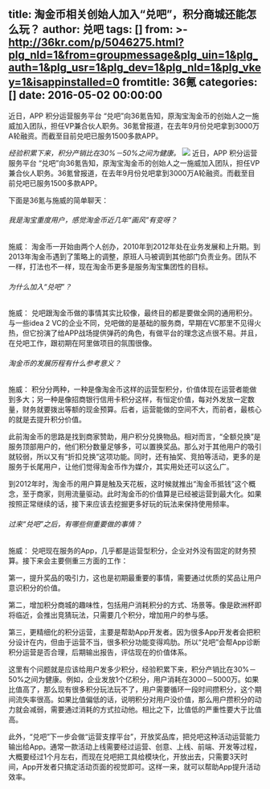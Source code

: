 title: 淘金币相关创始人加入“兑吧”，积分商城还能怎么玩？
author: 兑吧
tags: []
from: >-
  http://36kr.com/p/5046275.html?plg_nld=1&from=groupmessage&plg_uin=1&plg_auth=1&plg_usr=1&plg_dev=1&plg_nld=1&plg_vkey=1&isappinstalled=0
fromtitle: 36氪
categories: []
date: 2016-05-02 00:00:00
---
近日，APP 积分运营服务平台 “兑吧”向36氪告知，原淘宝淘金币的创始人之一施威加入团队，担任VP兼合伙人职务。36氪曾报道，在去年9月份兑吧拿到3000万A轮融资。而截至目前兑吧已服务1500多款APP。<!--more-->

*经验积累下来，积分产销比在30%－50%之间为健康。*
![](http://a.36krcnd.com/nil_class/92844707-45fc-4993-9700-7e85288fcbeb/1.pic.jpg!heading)
近日，APP 积分运营服务平台 “兑吧”向36氪告知，原淘宝淘金币的创始人之一施威加入团队，担任VP兼合伙人职务。36氪曾报道，在去年9月份兑吧拿到3000万A轮融资。而截至目前兑吧已服务1500多款APP。

下面是36氪与施威的简单聊天：

###### 我是淘宝重度用户，感觉淘金币近几年“画风”有变呀？
施威：
淘金币一开始由两个人创办，2010年到2012年处在业务发展和上升期。到2013年淘金币遇到了策略上的调整，原班人马被调到其他部门负责业务。团队不一样，打法也不一样，现在淘金币更多是服务淘宝集团性的目标。

###### 为什么加入“兑吧”？
施威：
兑吧跟淘金币做的事情其实比较像，最终目的都是要做全网的通用积分。与一些idea 2 VC的企业不同，兑吧做的是基础的服务商，早期在VC那里不见得火热，但它扮演了给APP战场提供弹药的角色，有做平台的理念这点很不易。并且，在兑吧工作，跟初期在阿里做项目的氛围很像。

###### 淘金币的发展历程有什么参考意义？
施威：
积分分两种，一种是像淘金币这样的运营型积分，价值体现在运营者能做到多大；另一种是像招商银行信用卡积分这样，有恒定价值，每对外发放一定数量，财务就要拨出等额的现金预算。后者，运营能做的空间不大，而前者，最核心的就是去提升积分价值。

此前淘金币的思路是找到商家赞助，用户积分兑换物品。相对而言，“全额兑换”是服务顶部用户的，他们积分数量足够多，可以置换奖品。那么对于其他用户的吸引就较弱，所以又有“折扣兑换”这项功能。同时，还有抽奖、竞拍等活动，更多的是服务于长尾用户，让他们觉得淘金币作为媒介，其实用处还可以这么广。

到2012年时，淘金币的用户算是触及天花板，这时候就推出“淘金币抵钱”这个概念，至于商家，则用流量驱动。此时淘金币的价值算是已经被运营到最大化。如果按照正常继续的话，接下来应该去挖掘更多好玩的玩法来保持使用频率。

###### 过来“兑吧”之后，有哪些侧重要做的事情？
施威：
兑吧现在服务的App，几乎都是运营型积分，企业对外没有固定的财务预算。接下来会主要侧重三方面的工作：

第一，提升奖品的吸引力，这也是初期最重要的事情，需要通过优质的奖品让用户意识积分的价值。

第二，增加积分商城的趣味性，包括用户消耗积分的方式、场景等。像是欧洲杯即将临近，会推出竞猜玩法，只需要几个积分，增加用户的参与感。

第三，更精细化的积分运营，主要是帮助App开发者。因为很多App开发者会把积分设计在内，但由于运营不当，很多积分功能变得鸡肋。所以“兑吧”会帮App诊断积分运营是否合理，后期输出报告，评估现在的价值体系。

这里有个问题就是应该给用户发多少积分，经验积累下来，积分产销比在30%－50%之间为健康。例如，企业发放1个亿积分，用户消耗在3000－5000万。如果比值高了，那么现有很多积分玩法玩不了，用户需要循环一段时间攒积分，这个期间流失率很高。如果比值偏低的话，说明积分对用户没价值，那么用户攒积分的动力就会减弱，需要通过消耗的方式拉动他。相比之下，比值低的严重性要大于比值高。

此外，“兑吧”下一步会做“运营支撑平台”，开放奖品库，把兑吧这种活动运营能力输出给App。通常一款活动上线需要经过运营、创意、上线、前端、开发等过程，大概要经过1个月左右，而现在兑吧把工具给模块化，开放出去，只需要3天时间，App开发者只搞定活动页面的视觉即可。这样一来，就可以帮助App提升活动效率。